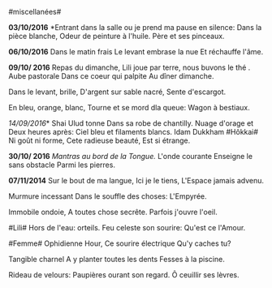 #miscellanées#

**03/10/2016**
*Entrant dans la salle ou je prend ma pause en silence:
Dans la pièce blanche,
Odeur de peinture à l'huile.
Père et ses pinceaux.

**06/10/2016**
Dans le matin frais
Le levant embrase la nue
Et réchauffe l'âme.

**09/10/ 2016**
Repas du dimanche, Lili joue par terre, nous buvons le thé .
Aube pastorale
Dans ce coeur qui palpite
Au dîner dimanche.

Dans le levant, brille,
D'argent sur sable nacré,
Sente d'escargot.

En bleu, orange, blanc,
Tourne et se mord dla queue:
Wagon à bestiaux.

*14/09/2016**
Shai Ulud tonne
Dans sa robe de chantilly.
Nuage d'orage
et
Deux heures après:
Ciel bleu et filaments blancs.
Idam Dukkham
#Hôkkai#
Ni goût ni forme,
Cete radieuse beauté,
Est si étrange.

**30/10/ 2016**
*Mantras au bord de la Tongue.*
L'onde courante
Enseigne le sans obstacle
Parmi les pierres.

**07/11/2014**
Sur le bout de ma langue,
Ici je le tiens,
L'Espace  jamais advenu.

Murmure incessant
Dans le souffle des choses:
L'Empyrée.

Immobile ondoie,
A toutes chose secrête.
Parfois j'ouvre l'oeil.

#Lili#
Hors de l'eau: orteils.
Feu celeste son sourire:
Qu'est ce l'Amour.

#Femme#
Ophidienne Hour,
Ce sourire électrique
Qu'y caches tu?

Tangible charnel
A y planter toutes les dents
Fesses à la piscine.

Rideau de velours:
Paupières ourant son regard.
Ô ceuillir ses lèvres.

